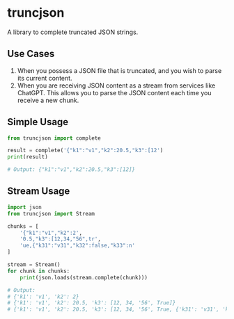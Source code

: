 # truncjson
A library to complete truncated JSON strings.

## Use Cases
1. When you possess a JSON file that is truncated, and you wish to parse its current content.
2. When you are receiving JSON content as a stream from services like ChatGPT. This allows you to parse the JSON content each time you receive a new chunk.

## Simple Usage
```python
from truncjson import complete

result = complete('{"k1":"v1","k2":20.5,"k3":[12')
print(result)

# Output: {"k1":"v1","k2":20.5,"k3":[12]}
```

## Stream Usage
```python
import json
from truncjson import Stream

chunks = [
    '{"k1":"v1","k2":2',
    '0.5,"k3":[12,34,"56",tr',
    'ue,{"k31":"v31","k32":false,"k33":n'
]

stream = Stream()
for chunk in chunks:
    print(json.loads(stream.complete(chunk)))

# Output:
# {'k1': 'v1', 'k2': 2}
# {'k1': 'v1', 'k2': 20.5, 'k3': [12, 34, '56', True]}
# {'k1': 'v1', 'k2': 20.5, 'k3': [12, 34, '56', True, {'k31': 'v31', 'k32': False, 'k33': None}]}
```
